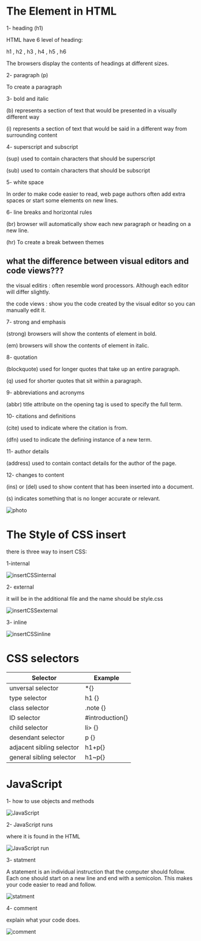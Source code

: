 # The Element in HTML

1- heading (h1)

HTML have 6 level of heading:

h1 , h2 , h3 , h4 , h5 , h6

The browsers display the contents of headings at different sizes.

2- paragraph (p)

To create a paragraph

3- bold and italic

(b) represents a section of text that would be presented in a visually different way

(i) represents a section of text that would be said in a different way from surrounding content

4- superscript and subscript

(sup) used to contain characters that should be superscript

(sub) used to contain characters that should be subscript

5- white space

In order to make code easier to read, web page authors often add extra spaces or start some elements on new lines.

6- line breaks and horizontal rules

(br) browser will automatically show each new paragraph or heading on a new line.

(hr) To create a break between themes


## what the difference between visual editors and code views???

the visual editirs : often resemble word processors. Although each editor will differ slightly.

the code views : show you the code created by the visual editor so you can manually edit it.


7- strong and emphasis

(strong) browsers will show the contents of element in bold.

(em) browsers will show the contents of element in italic.

8- quotation

(blockquote) used for longer quotes that take up an entire paragraph.

(q) used for shorter quotes that sit within a paragraph.

9- abbreviations and acronyms

(abbr) title attribute on the opening tag is used to specify the full term.

10- citations and definitions

(cite) used to indicate where the citation is from.

(dfn) used to indicate the defining instance of a new term.

11- author details

(address) used to contain contact details for the author of the page.

12- changes to content

(ins) or (del) used to show content that has been inserted into a document.

(s) indicates something that is no longer accurate or relevant.


![photo](https://github.com/naeemmusamh/Reading-note/blob/main/IMAGE/HTML%20and%20ELEMENTS.jpg?raw=true)


# The Style of CSS insert

there is three way to insert CSS:

1-internal

![insertCSSinternal](https://github.com/naeemmusamh/Reading-note/blob/main/IMAGE/insert%20CSS%20internal.jpg?raw=true)

2- external

it will be in the additional file and the name should be style.css

![insertCSSexternal](https://github.com/naeemmusamh/Reading-note/blob/main/IMAGE/insert%20CSS%20external.jpg?raw=true)

3- inline

![insertCSSinline](https://github.com/naeemmusamh/Reading-note/blob/main/IMAGE/insert%20CSS%20inline.jpg?raw=true)

# CSS selectors

|Selector|Example|
|--------|-------|
|unversal selector|*{}|
|type selector| h1 {}|
|class selector|.note {}|
|ID selector|#introduction{}|
|child selector|li> {}|
|desendant selector|p {}|
|adjacent sibling selector|h1+p{}|
|general sibling selector|h1~p{}|

# JavaScript

1- how to use objects and methods

![JavaScript](https://github.com/naeemmusamh/Amman-201/blob/main/class-02/iamge/JavaScript.jpg?raw=true)

2- JavaScript runs

where it is found in the HTML

![JavaScript run](https://github.com/naeemmusamh/Reading-note/blob/main/IMAGE/JavaScript%20run.jpg?raw=true)

3- statment

A statement is an individual instruction that the computer should follow. Each one should start on a new line and end with a semicolon. This makes your code easier to read and follow.

![statment](https://github.com/naeemmusamh/Reading-note/blob/main/IMAGE/statement.jpg?raw=true)

4- comment

explain what your code does.

![comment](https://github.com/naeemmusamh/Reading-note/blob/main/IMAGE/comments.jpg?raw=true)
